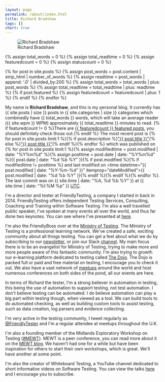 ```yaml
---
layout: page
permalink: /about/index.html
title: Richard Bradshaw
tags: []
chart: true
---
```

<figure>
  <img src="{{ site.url }}/images/richardAbout.jpg" alt="Richard Bradshaw">
  <figcaption>Richard Bradshaw</figcaption>
</figure>

{% assign total_words = 0 %}
{% assign total_readtime = 0 %}
{% assign featuredcount = 0 %}
{% assign statuscount = 0 %}

{% for post in site.posts %}
    {% assign post_words = post.content | strip_html | number_of_words %}
    {% assign readtime = post_words | append: '.0' | divided_by:200 %}
    {% assign total_words = total_words | plus: post_words %}
    {% assign total_readtime = total_readtime | plus: readtime %}
    {% if post.featured %}
    {% assign featuredcount = featuredcount | plus: 1 %}
    {% endif %}
{% endfor %}


My name is **Richard Bradshaw**, and this is my personal blog. It currently has {{ site.posts | size }} posts in {{ site.categories | size }} categories which combinedly have {{ total_words }} words, which will take an average reader ({{ site.wpm }} WPM) approximately <span class="time">{{ total_readtime }}</span> minutes to read. {% if featuredcount != 0 %}There are <a href="{{ site.url }}/featured">{{ featuredcount }} featured posts</a>, you should definitely check those out.{% endif %} The most recent post is {% for post in site.posts limit:1 %}{% if post.description %}<a href="{{ site.url }}{{ post.url }}" title="{{ post.description }}">"{{ post.title }}"</a>{% else %}<a href="{{ site.url }}{{ post.url }}" title="{{ post.description }}" title="Read more about {{ post.title }}">"{{ post.title }}"</a>{% endif %}{% endfor %} which was published on {% for post in site.posts limit:1 %}{% assign modifiedtime = post.modified | date: "%Y%m%d" %}{% assign posttime = post.date | date: "%Y%m%d" %}<time datetime="{{ post.date | date_to_xmlschema }}" class="post-time">{{ post.date | date: "%d %b %Y" }}</time>{% if post.modified %}{% if modifiedtime != posttime %} and last modified on <time datetime="{{ post.modified | date: "%Y-%m-%d" }}" itemprop="dateModified">{{ post.modified | date: "%d %b %Y" }}</time>{% endif %}{% endif %}{% endfor %}. The last commit was on {{ site.time | date: "%A, %d %b %Y" }} at {{ site.time | date: "%I:%M %p" }} [UTC](http://en.wikipedia.org/wiki/Coordinated_Universal_Time "Temps Universel Coordonné").

I'm a director and tester at FriendlyTesting, a company I started in back in 2014. FriendlyTesting offers independent Testing Services, Consulting, Coaching and Training within Software Testing. I'm also a well travelled public speaker, I've spoken at many events all over the world, and thus far done two keynotes. You can see where I've presented at [here](http://www.thefriendlytester.co.uk/p/talks-workshops.html).

I'm also the FriendlyBoss over at the [Ministry of Testing](https://www.ministryoftesting.com/). The Ministry of Testing is a professional learning network. We've created a safe, exciting community about all things testing. You can get a feel about what we do by subscribing to our [newsletter](https://www.ministryoftesting.com/subscribe/), or join our Slack [channel](https://www.ministryoftesting.com/slack). My main focus there is to be an evangelist for Ministry of Testing, trying to make more and more people aware of this fantastic community. I'm also trying to growth our e-learning platform dedicated to testing called [The Dojo](http://dojo.ministryoftesting.com/). The Dojo is packed full or paid and free material on testing, I encourage you to check it out. We also have a vast network of [meetups](http://ministryoftesting.com/meetups) around the world and host numerous conferences on both sides of the pond, all our events are here.

In terms of Richard the tester, I'm a strong believer in automation in testing, this being the use of automation to support testing, not test automation. I don't believe testing can be automated. I do believe automation can play a big part within testing though, when viewed as a tool. We can build tools to do automated checking, as well as building custom tools to assist testing, such as data creation, log parsers and evidence collecting.

I'm very active in the testing community, I tweet regularly as [@FriendlyTester](https://twitter.com/friendlytester) and I'm a regular attendee at meetups throughout the U.K.

I'm also a founding member of the Midlands Exploratory Workshop on Testing ([#MEWT](https://twitter.com/search?q=%23MEWT&src=typd)). MEWT is a peer conference, you can read more about it on the [MEWT blog](https://mewtblog.wordpress.com/). We haven't had one for a while but have been inspiration for others to start their own workshops, which is great. We'll have another at some point.

I'm also the creator of Whiteboard Testing, a YouTube channel dedicated to short informative videos on Software Testing. You can view the talks [here](https://www.youtube.com/channel/UC0QZWhi0ojqNte3ey7RD0qQ) and I encourage you to subscribe.
